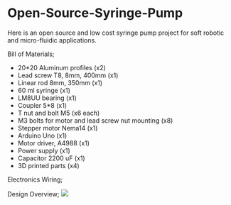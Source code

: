 # Open-Source-Syringe-Pump
Here is an open source and low cost syringe pump project for soft robotic and micro-fluidic applications.

Bill of Materials;
- 20*20 Aluminum profiles (x2)
- Lead screw T8, 8mm, 400mm (x1)
- Linear rod 8mm, 350mm (x1)
- 60 ml syringe (x1)
- LM8UU bearing (x1)
- Coupler 5*8 (x1)
- T nut and bolt M5 (x6 each)
- M3 bolts for motor and lead screw nut mounting (x8)
- Stepper motor Nema14 (x1)
- Arduino Uno (x1)
- Motor driver, A4988 (x1)
- Power supply (x1)
- Capacitor 2200 uF (x1)
- 3D printed parts (x4)

Electronics Wiring;


Design Overview;
![](Images/design.jpg)

